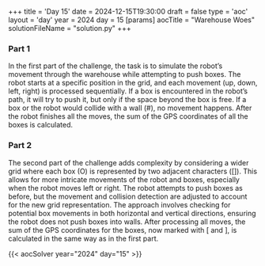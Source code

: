 +++
title = 'Day 15'
date = 2024-12-15T19:30:00
draft = false
type = 'aoc'
layout = 'day'
year = 2024
day = 15
[params]
    aocTitle = "Warehouse Woes"
    solutionFileName = "solution.py"
+++

### Part 1
In the first part of the challenge, the task is to simulate the robot’s movement through the warehouse while 
attempting to push boxes. The robot starts at a specific position in the grid, and each movement (up, down, left, right) 
is processed sequentially. If a box is encountered in the robot’s path, it will try to push it, but only if the space 
beyond the box is free. If a box or the robot would collide with a wall (#), no movement happens. After the robot 
finishes all the moves, the sum of the GPS coordinates of all the boxes is calculated.

### Part 2
The second part of the challenge adds complexity by considering a wider grid where each box (O) is represented by two 
adjacent characters ([]). This allows for more intricate movements of the robot and boxes, especially when the robot 
moves left or right. The robot attempts to push boxes as before, but the movement and collision detection are 
adjusted to account for the new grid representation. The approach involves checking for potential box movements in 
both horizontal and vertical directions, ensuring the robot does not push boxes into walls. After processing all moves, 
the sum of the GPS coordinates for the boxes, now marked with \[ and \], is calculated in the same way as in the first 
part.

{{< aocSolver year="2024" day="15" >}}
